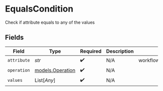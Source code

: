 # EqualsCondition

Check if attribute equals to any of the values


## Fields

| Field                                      | Type                                       | Required                                   | Description                                | Example                                    |
| ------------------------------------------ | ------------------------------------------ | ------------------------------------------ | ------------------------------------------ | ------------------------------------------ |
| `attribute`                                | *str*                                      | :heavy_check_mark:                         | N/A                                        | workflows.primary.task_name                |
| `operation`                                | [models.Operation](../models/operation.md) | :heavy_check_mark:                         | N/A                                        |                                            |
| `values`                                   | List[*Any*]                                | :heavy_check_mark:                         | N/A                                        |                                            |